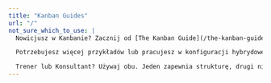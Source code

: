 ```yaml
---
title: "Kanban Guides"
url: "/"
not_sure_which_to_use: |
  Nowicjusz w Kanbanie? Zacznij od [The Kanban Guide](/the-kanban-guide/latest).

  Potrzebujesz więcej przykładów lub pracujesz w konfiguracji hybrydowej? Wypróbuj [Open Guide to Kanban](/open-guide-to-kanban/latest).

  Trener lub Konsultant? Używaj obu. Jeden zapewnia strukturę, drugi niuanse.
---
```


